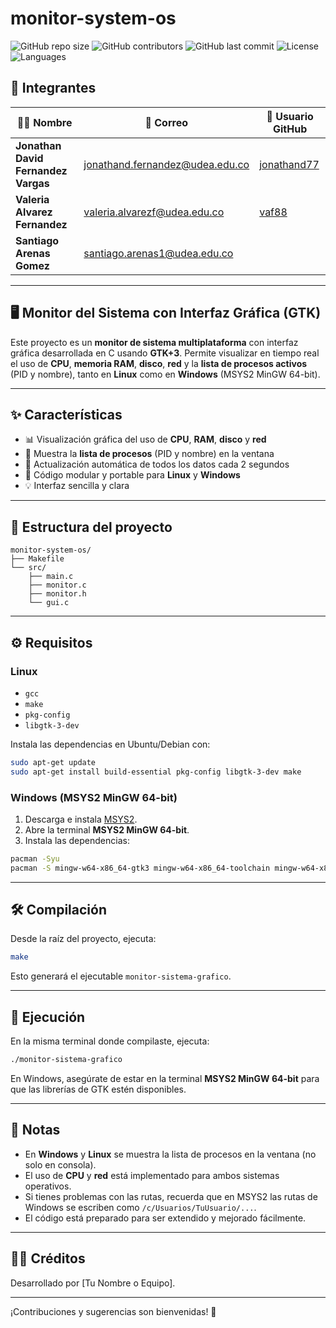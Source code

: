 # monitor-system-os

![GitHub repo size](https://img.shields.io/github/repo-size/jonathand77/monitor-system-os)
![GitHub contributors](https://img.shields.io/github/contributors/jonathand77/monitor-system-os)
![GitHub last commit](https://img.shields.io/github/last-commit/jonathand77/monitor-system-os)
![License](https://img.shields.io/badge/license-BSD%202--Clause-blue)
![Languages](https://img.shields.io/github/languages/count/jonathand77/monitor-system-os)

## 👥 Integrantes

| 👨‍💻 Nombre | 📧 Correo | 🐙 Usuario GitHub |
|---|---|---|
| **Jonathan David Fernandez Vargas** | jonathand.fernandez@udea.edu.co | [jonathand77](https://github.com/jonathand77) |
| **Valeria Alvarez Fernandez** | valeria.alvarezf@udea.edu.co | [vaf88](https://github.com/vaf88) |
| **Santiago Arenas Gomez** | santiago.arenas1@udea.edu.co | []() |

---

## 🖥️ Monitor del Sistema con Interfaz Gráfica (GTK)

Este proyecto es un **monitor de sistema multiplataforma** con interfaz gráfica desarrollada en C usando **GTK+3**. Permite visualizar en tiempo real el uso de **CPU**, **memoria RAM**, **disco**, **red** y la **lista de procesos activos** (PID y nombre), tanto en **Linux** como en **Windows** (MSYS2 MinGW 64-bit).

---

## ✨ Características

- 📊 Visualización gráfica del uso de **CPU**, **RAM**, **disco** y **red**
- 📝 Muestra la **lista de procesos** (PID y nombre) en la ventana
- 🔄 Actualización automática de todos los datos cada 2 segundos
- 🧩 Código modular y portable para **Linux** y **Windows**
- 💡 Interfaz sencilla y clara

---

## 📁 Estructura del proyecto

```
monitor-system-os/
├── Makefile
└── src/
    ├── main.c
    ├── monitor.c
    ├── monitor.h
    └── gui.c
```

---

## ⚙️ Requisitos

### Linux

- `gcc`
- `make`
- `pkg-config`
- `libgtk-3-dev`

Instala las dependencias en Ubuntu/Debian con:

```sh
sudo apt-get update
sudo apt-get install build-essential pkg-config libgtk-3-dev make
```

### Windows (MSYS2 MinGW 64-bit)

1. Descarga e instala [MSYS2](https://www.msys2.org/).
2. Abre la terminal **MSYS2 MinGW 64-bit**.
3. Instala las dependencias:

```sh
pacman -Syu
pacman -S mingw-w64-x86_64-gtk3 mingw-w64-x86_64-toolchain mingw-w64-x86_64-pkg-config make
```

---

## 🛠️ Compilación

Desde la raíz del proyecto, ejecuta:

```sh
make
```

Esto generará el ejecutable `monitor-sistema-grafico`.

---

## 🚀 Ejecución

En la misma terminal donde compilaste, ejecuta:

```sh
./monitor-sistema-grafico
```

En Windows, asegúrate de estar en la terminal **MSYS2 MinGW 64-bit** para que las librerías de GTK estén disponibles.

---

## 📝 Notas

- En **Windows** y **Linux** se muestra la lista de procesos en la ventana (no solo en consola).
- El uso de **CPU** y **red** está implementado para ambos sistemas operativos.
- Si tienes problemas con las rutas, recuerda que en MSYS2 las rutas de Windows se escriben como `/c/Usuarios/TuUsuario/...`.
- El código está preparado para ser extendido y mejorado fácilmente.

---

## 👨‍💻 Créditos

Desarrollado por [Tu Nombre o Equipo].

---

¡Contribuciones y sugerencias son bienvenidas! 🚀